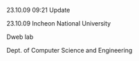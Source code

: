 23.10.09 09:21 Update

23.10.09
Incheon National University

Dweb lab


Dept. of Computer Science and Engineering
